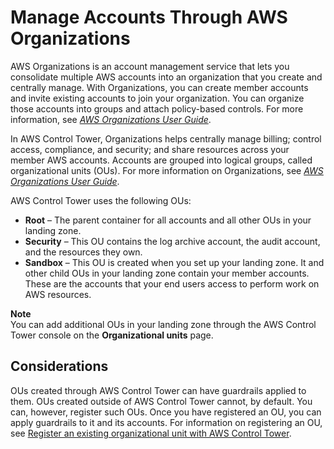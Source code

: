 # Manage Accounts Through AWS Organizations<a name="organizations"></a>

AWS Organizations is an account management service that lets you consolidate multiple AWS accounts into an organization that you create and centrally manage\. With Organizations, you can create member accounts and invite existing accounts to join your organization\. You can organize those accounts into groups and attach policy\-based controls\. For more information, see *[AWS Organizations User Guide](https://docs.aws.amazon.com/organizations/latest/userguide/)*\.

In AWS Control Tower, Organizations helps centrally manage billing; control access, compliance, and security; and share resources across your member AWS accounts\. Accounts are grouped into logical groups, called organizational units \(OUs\)\. For more information on Organizations, see *[AWS Organizations User Guide](https://docs.aws.amazon.com/organizations/latest/userguide/)*\.

AWS Control Tower uses the following OUs:
+ **Root** – The parent container for all accounts and all other OUs in your landing zone\.
+ **Security** – This OU contains the log archive account, the audit account, and the resources they own\.
+ **Sandbox** – This OU is created when you set up your landing zone\. It and other child OUs in your landing zone contain your member accounts\. These are the accounts that your end users access to perform work on AWS resources\.

**Note**  
You can add additional OUs in your landing zone through the AWS Control Tower console on the **Organizational units** page\.

## Considerations<a name="ou-considerations"></a>

OUs created through AWS Control Tower can have guardrails applied to them\. OUs created outside of AWS Control Tower cannot, by default\. You can, however, register such OUs\. Once you have registered an OU, you can apply guardrails to it and its accounts\. For information on registering an OU, see [Register an existing organizational unit with AWS Control Tower](importing-existing.md)\.